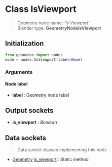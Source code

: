 
# Class IsViewport

> Geometry node name: _'Is Viewport'_<br>Blender type:  **GeometryNodeIsViewport**

## Initialization


```python
from geonodes import nodes
node = nodes.IsViewport(label=None)
```


### Arguments


#### Node label



- **label** : Geometry node label



## Output sockets



- **is_viewport** : _Boolean_



## Data sockets

> Data socket classes implementing this node


- [Geometry](./sockets/Geometry.md) [is_viewport](./sockets/Geometry.md#is_viewport) : Static method


